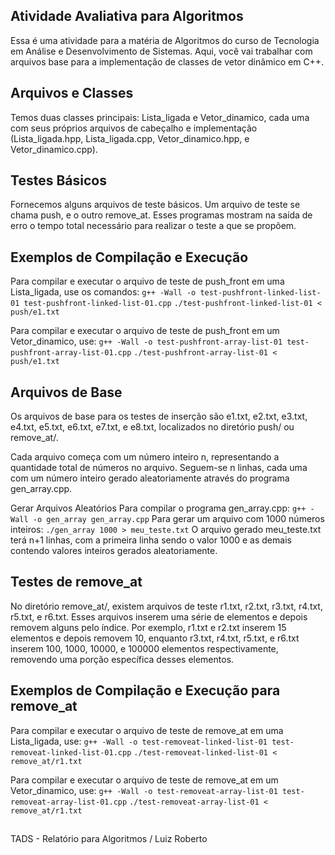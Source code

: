 ## Atividade Avaliativa para Algoritmos
Essa é uma atividade para a matéria de Algoritmos do curso de Tecnologia em Análise e Desenvolvimento de Sistemas. Aqui, você vai trabalhar com arquivos base para a implementação de classes de vetor dinâmico em C++.

## Arquivos e Classes
Temos duas classes principais: Lista_ligada e Vetor_dinamico, cada uma com seus próprios arquivos de cabeçalho e implementação (Lista_ligada.hpp, Lista_ligada.cpp, Vetor_dinamico.hpp, e Vetor_dinamico.cpp).

## Testes Básicos
Fornecemos alguns arquivos de teste básicos. Um arquivo de teste se chama push, e o outro remove_at. Esses programas mostram na saída de erro o tempo total necessário para realizar o teste a que se propõem.

## Exemplos de Compilação e Execução
Para compilar e executar o arquivo de teste de push_front em uma Lista_ligada, use os comandos:
```g++ -Wall -o test-pushfront-linked-list-01 test-pushfront-linked-list-01.cpp```
```./test-pushfront-linked-list-01 < push/e1.txt```

Para compilar e executar o arquivo de teste de push_front em um Vetor_dinamico, use:
```g++ -Wall -o test-pushfront-array-list-01 test-pushfront-array-list-01.cpp```
```./test-pushfront-array-list-01 < push/e1.txt```

## Arquivos de Base
Os arquivos de base para os testes de inserção são e1.txt, e2.txt, e3.txt, e4.txt, e5.txt, e6.txt, e7.txt, e e8.txt, localizados no diretório push/ ou remove_at/.

Cada arquivo começa com um número inteiro n, representando a quantidade total de números no arquivo. Seguem-se n linhas, cada uma com um número inteiro gerado aleatoriamente através do programa gen_array.cpp.

Gerar Arquivos Aleatórios
Para compilar o programa gen_array.cpp:
```g++ -Wall -o gen_array gen_array.cpp```
Para gerar um arquivo com 1000 números inteiros:
```./gen_array 1000 > meu_teste.txt```
O arquivo gerado meu_teste.txt terá n+1 linhas, com a primeira linha sendo o valor 1000 e as demais contendo valores inteiros gerados aleatoriamente.

## Testes de remove_at
No diretório remove_at/, existem arquivos de teste r1.txt, r2.txt, r3.txt, r4.txt, r5.txt, e r6.txt. Esses arquivos inserem uma série de elementos e depois removem alguns pelo índice. Por exemplo, r1.txt e r2.txt inserem 15 elementos e depois removem 10, enquanto r3.txt, r4.txt, r5.txt, e r6.txt inserem 100, 1000, 10000, e 100000 elementos respectivamente, removendo uma porção específica desses elementos.

## Exemplos de Compilação e Execução para remove_at
Para compilar e executar o arquivo de teste de remove_at em uma Lista_ligada, use:
```g++ -Wall -o test-removeat-linked-list-01 test-removeat-linked-list-01.cpp```
```./test-removeat-linked-list-01 < remove_at/r1.txt```

Para compilar e executar o arquivo de teste de remove_at em um Vetor_dinamico, use:
```g++ -Wall -o test-removeat-array-list-01 test-removeat-array-list-01.cpp```
```./test-removeat-array-list-01 < remove_at/r1.txt```

## 
TADS - Relatório para Algoritmos / Luiz Roberto
